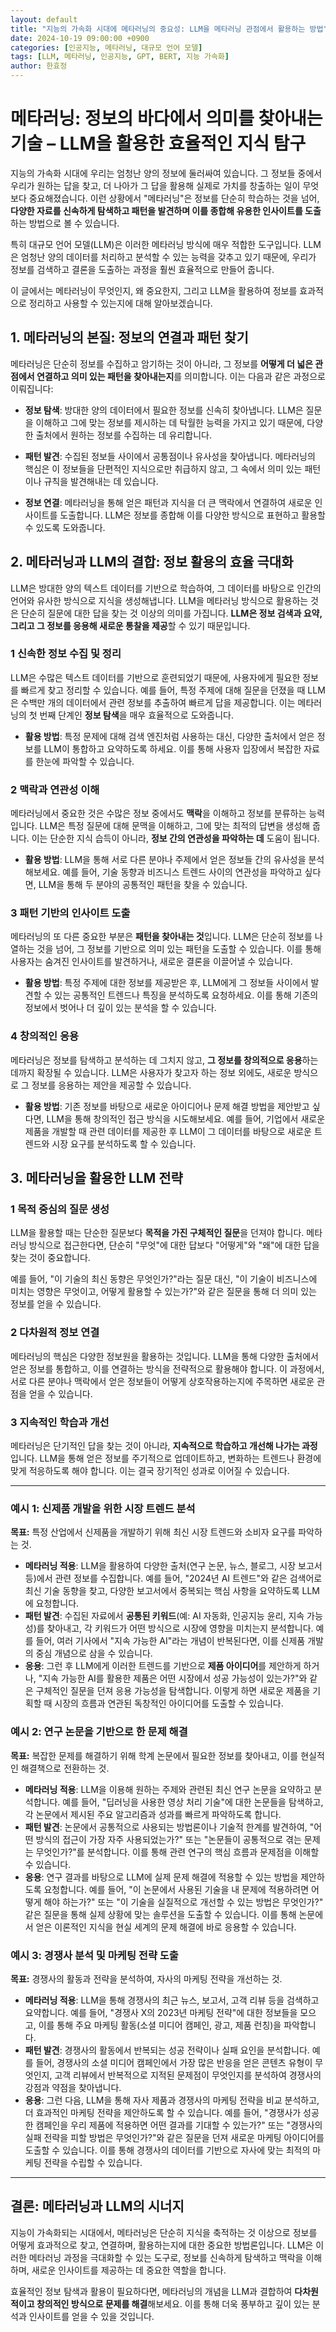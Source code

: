 ```yaml
---
layout: default
title: "지능의 가속화 시대에 메타러닝의 중요성: LLM을 메타러닝 관점에서 활용하는 방법"
date: 2024-10-19 09:00:00 +0900
categories: [인공지능, 메타러닝, 대규모 언어 모델]
tags: [LLM, 메타러닝, 인공지능, GPT, BERT, 지능 가속화]
author: 한효정
---
```


# 메타러닝: 정보의 바다에서 의미를 찾아내는 기술 – LLM을 활용한 효율적인 지식 탐구

지능의 가속화 시대에 우리는 엄청난 양의 정보에 둘러싸여 있습니다. 그 정보들 중에서 우리가 원하는 답을 찾고, 더 나아가 그 답을 활용해 실제로 가치를 창출하는 일이 무엇보다 중요해졌습니다. 이런 상황에서 "메타러닝"은 정보를 단순히 학습하는 것을 넘어, **다양한 자료를 신속하게 탐색하고 패턴을 발견하며 이를 종합해 유용한 인사이트를 도출**하는 방법으로 볼 수 있습니다.

특히 대규모 언어 모델(LLM)은 이러한 메타러닝 방식에 매우 적합한 도구입니다. LLM은 엄청난 양의 데이터를 처리하고 분석할 수 있는 능력을 갖추고 있기 때문에, 우리가 정보를 검색하고 결론을 도출하는 과정을 훨씬 효율적으로 만들어 줍니다.

이 글에서는 메타러닝이 무엇인지, 왜 중요한지, 그리고 LLM을 활용하여 정보를 효과적으로 정리하고 사용할 수 있는지에 대해 알아보겠습니다.

## 1. 메타러닝의 본질: 정보의 연결과 패턴 찾기

메타러닝은 단순히 정보를 수집하고 암기하는 것이 아니라, 그 정보를 **어떻게 더 넓은 관점에서 연결하고 의미 있는 패턴을 찾아내는지**를 의미합니다. 이는 다음과 같은 과정으로 이뤄집니다:

- **정보 탐색**: 방대한 양의 데이터에서 필요한 정보를 신속히 찾아냅니다. LLM은 질문을 이해하고 그에 맞는 정보를 제시하는 데 탁월한 능력을 가지고 있기 때문에, 다양한 출처에서 원하는 정보를 수집하는 데 유리합니다.
  
- **패턴 발견**: 수집된 정보들 사이에서 공통점이나 유사성을 찾아냅니다. 메타러닝의 핵심은 이 정보들을 단편적인 지식으로만 취급하지 않고, 그 속에서 의미 있는 패턴이나 규칙을 발견해내는 데 있습니다.
  
- **정보 연결**: 메타러닝을 통해 얻은 패턴과 지식을 더 큰 맥락에서 연결하여 새로운 인사이트를 도출합니다. LLM은 정보를 종합해 이를 다양한 방식으로 표현하고 활용할 수 있도록 도와줍니다.

## 2. 메타러닝과 LLM의 결합: 정보 활용의 효율 극대화

LLM은 방대한 양의 텍스트 데이터를 기반으로 학습하여, 그 데이터를 바탕으로 인간의 언어와 유사한 방식으로 지식을 생성해냅니다. LLM을 메타러닝 방식으로 활용하는 것은 단순히 질문에 대한 답을 찾는 것 이상의 의미를 가집니다. **LLM은 정보 검색과 요약, 그리고 그 정보를 응용해 새로운 통찰을 제공**할 수 있기 때문입니다.

### 1 신속한 정보 수집 및 정리

LLM은 수많은 텍스트 데이터를 기반으로 훈련되었기 때문에, 사용자에게 필요한 정보를 빠르게 찾고 정리할 수 있습니다. 예를 들어, 특정 주제에 대해 질문을 던졌을 때 LLM은 수백만 개의 데이터에서 관련 정보를 추출하여 빠르게 답을 제공합니다. 이는 메타러닝의 첫 번째 단계인 **정보 탐색**을 매우 효율적으로 도와줍니다.

- **활용 방법**: 특정 문제에 대해 검색 엔진처럼 사용하는 대신, 다양한 출처에서 얻은 정보를 LLM이 통합하고 요약하도록 하세요. 이를 통해 사용자 입장에서 복잡한 자료를 한눈에 파악할 수 있습니다.

### 2 맥락과 연관성 이해

메타러닝에서 중요한 것은 수많은 정보 중에서도 **맥락**을 이해하고 정보를 분류하는 능력입니다. LLM은 특정 질문에 대해 문맥을 이해하고, 그에 맞는 최적의 답변을 생성해 줍니다. 이는 단순한 지식 습득이 아니라, **정보 간의 연관성을 파악하는 데** 도움이 됩니다.

- **활용 방법**: LLM을 통해 서로 다른 분야나 주제에서 얻은 정보들 간의 유사성을 분석해보세요. 예를 들어, 기술 동향과 비즈니스 트렌드 사이의 연관성을 파악하고 싶다면, LLM을 통해 두 분야의 공통적인 패턴을 찾을 수 있습니다.

### 3 패턴 기반의 인사이트 도출

메타러닝의 또 다른 중요한 부분은 **패턴을 찾아내는 것**입니다. LLM은 단순히 정보를 나열하는 것을 넘어, 그 정보를 기반으로 의미 있는 패턴을 도출할 수 있습니다. 이를 통해 사용자는 숨겨진 인사이트를 발견하거나, 새로운 결론을 이끌어낼 수 있습니다.

- **활용 방법**: 특정 주제에 대한 정보를 제공받은 후, LLM에게 그 정보들 사이에서 발견할 수 있는 공통적인 트렌드나 특징을 분석하도록 요청하세요. 이를 통해 기존의 정보에서 벗어나 더 깊이 있는 분석을 할 수 있습니다.

### 4 창의적인 응용

메타러닝은 정보를 탐색하고 분석하는 데 그치지 않고, **그 정보를 창의적으로 응용**하는 데까지 확장될 수 있습니다. LLM은 사용자가 찾고자 하는 정보 외에도, 새로운 방식으로 그 정보를 응용하는 제안을 제공할 수 있습니다.

- **활용 방법**: 기존 정보를 바탕으로 새로운 아이디어나 문제 해결 방법을 제안받고 싶다면, LLM을 통해 창의적인 접근 방식을 시도해보세요. 예를 들어, 기업에서 새로운 제품을 개발할 때 관련 데이터를 제공한 후 LLM이 그 데이터를 바탕으로 새로운 트렌드와 시장 요구를 분석하도록 할 수 있습니다.

## 3. 메타러닝을 활용한 LLM 전략

### 1 목적 중심의 질문 생성

LLM을 활용할 때는 단순한 질문보다 **목적을 가진 구체적인 질문**을 던져야 합니다. 메타러닝 방식으로 접근한다면, 단순히 "무엇"에 대한 답보다 "어떻게"와 "왜"에 대한 답을 찾는 것이 중요합니다.

예를 들어, "이 기술의 최신 동향은 무엇인가?"라는 질문 대신, "이 기술이 비즈니스에 미치는 영향은 무엇이고, 어떻게 활용할 수 있는가?"와 같은 질문을 통해 더 의미 있는 정보를 얻을 수 있습니다.

### 2 다차원적 정보 연결

메타러닝의 핵심은 다양한 정보원을 활용하는 것입니다. LLM을 통해 다양한 출처에서 얻은 정보를 통합하고, 이를 연결하는 방식을 전략적으로 활용해야 합니다. 이 과정에서, 서로 다른 분야나 맥락에서 얻은 정보들이 어떻게 상호작용하는지에 주목하면 새로운 관점을 얻을 수 있습니다.

### 3 지속적인 학습과 개선

메타러닝은 단기적인 답을 찾는 것이 아니라, **지속적으로 학습하고 개선해 나가는 과정**입니다. LLM을 통해 얻은 정보를 주기적으로 업데이트하고, 변화하는 트렌드나 환경에 맞게 적응하도록 해야 합니다. 이는 결국 장기적인 성과로 이어질 수 있습니다.

---

### 예시 1: 신제품 개발을 위한 시장 트렌드 분석

**목표:** 특정 산업에서 신제품을 개발하기 위해 최신 시장 트렌드와 소비자 요구를 파악하는 것.

- **메타러닝 적용**: LLM을 활용하여 다양한 출처(연구 논문, 뉴스, 블로그, 시장 보고서 등)에서 관련 정보를 수집합니다. 예를 들어, "2024년 AI 트렌드"와 같은 검색어로 최신 기술 동향을 찾고, 다양한 보고서에서 중복되는 핵심 사항을 요약하도록 LLM에 요청합니다. 
- **패턴 발견**: 수집된 자료에서 **공통된 키워드**(예: AI 자동화, 인공지능 윤리, 지속 가능성)를 찾아내고, 각 키워드가 어떤 방식으로 시장에 영향을 미치는지 분석합니다. 예를 들어, 여러 기사에서 "지속 가능한 AI"라는 개념이 반복된다면, 이를 신제품 개발의 중심 개념으로 삼을 수 있습니다.
- **응용**: 그런 후 LLM에게 이러한 트렌드를 기반으로 **제품 아이디어**를 제안하게 하거나, "지속 가능한 AI를 활용한 제품은 어떤 시장에서 성공 가능성이 있는가?"와 같은 구체적인 질문을 던져 응용 가능성을 탐색합니다. 이렇게 하면 새로운 제품을 기획할 때 시장의 흐름과 연관된 독창적인 아이디어를 도출할 수 있습니다.

### 예시 2: 연구 논문을 기반으로 한 문제 해결

**목표:** 복잡한 문제를 해결하기 위해 학계 논문에서 필요한 정보를 찾아내고, 이를 현실적인 해결책으로 전환하는 것.

- **메타러닝 적용**: LLM을 이용해 원하는 주제와 관련된 최신 연구 논문을 요약하고 분석합니다. 예를 들어, "딥러닝을 사용한 영상 처리 기술"에 대한 논문들을 탐색하고, 각 논문에서 제시된 주요 알고리즘과 성과를 빠르게 파악하도록 합니다.
- **패턴 발견**: 논문에서 공통적으로 사용되는 방법론이나 기술적 한계를 발견하여, "어떤 방식의 접근이 가장 자주 사용되었는가?" 또는 "논문들이 공통적으로 겪는 문제는 무엇인가?"를 분석합니다. 이를 통해 관련 연구의 핵심 흐름과 문제점을 이해할 수 있습니다.
- **응용**: 연구 결과를 바탕으로 LLM에 실제 문제 해결에 적용할 수 있는 방법을 제안하도록 요청합니다. 예를 들어, "이 논문에서 사용된 기술을 내 문제에 적용하려면 어떻게 해야 하는가?" 또는 "이 기술을 실질적으로 개선할 수 있는 방법은 무엇인가?" 같은 질문을 통해 실제 상황에 맞는 솔루션을 도출할 수 있습니다. 이를 통해 논문에서 얻은 이론적인 지식을 현실 세계의 문제 해결에 바로 응용할 수 있습니다.

### 예시 3: 경쟁사 분석 및 마케팅 전략 도출

**목표:** 경쟁사의 활동과 전략을 분석하여, 자사의 마케팅 전략을 개선하는 것.

- **메타러닝 적용**: LLM을 통해 경쟁사의 최근 뉴스, 보고서, 고객 리뷰 등을 검색하고 요약합니다. 예를 들어, "경쟁사 X의 2023년 마케팅 전략"에 대한 정보들을 모으고, 이를 통해 주요 마케팅 활동(소셜 미디어 캠페인, 광고, 제품 런칭)을 파악합니다.
- **패턴 발견**: 경쟁사의 활동에서 반복되는 성공 전략이나 실패 요인을 분석합니다. 예를 들어, 경쟁사의 소셜 미디어 캠페인에서 가장 많은 반응을 얻은 콘텐츠 유형이 무엇인지, 고객 리뷰에서 반복적으로 지적된 문제점이 무엇인지를 분석하여 경쟁사의 강점과 약점을 찾아냅니다.
- **응용**: 그런 다음, LLM을 통해 자사 제품과 경쟁사의 마케팅 전략을 비교 분석하고, 더 효과적인 마케팅 전략을 제안하도록 할 수 있습니다. 예를 들어, "경쟁사가 성공한 캠페인을 우리 제품에 적용하면 어떤 결과를 기대할 수 있는가?" 또는 "경쟁사의 실패 전략을 피할 방법은 무엇인가?"와 같은 질문을 던져 새로운 마케팅 아이디어를 도출할 수 있습니다. 이를 통해 경쟁사의 데이터를 기반으로 자사에 맞는 최적의 마케팅 전략을 수립할 수 있습니다.

---

## 결론: 메타러닝과 LLM의 시너지

지능이 가속화되는 시대에서, 메타러닝은 단순히 지식을 축적하는 것 이상으로 정보를 어떻게 효과적으로 찾고, 연결하며, 활용하는지에 대한 중요한 방법론입니다. LLM은 이러한 메타러닝 과정을 극대화할 수 있는 도구로, 정보를 신속하게 탐색하고 맥락을 이해하며, 새로운 인사이트를 제공하는 데 중요한 역할을 합니다.

효율적인 정보 탐색과 활용이 필요하다면, 메타러닝의 개념을 LLM과 결합하여 **다차원적이고 창의적인 방식으로 문제를 해결**해보세요. 이를 통해 더욱 풍부하고 깊이 있는 분석과 인사이트를 얻을 수 있을 것입니다.